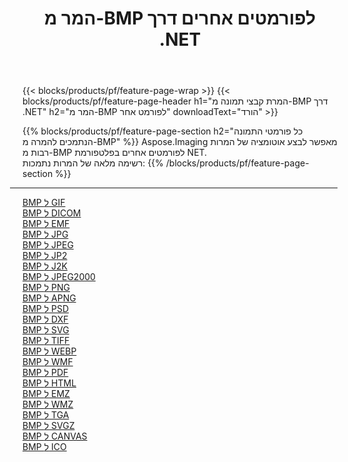 ﻿---
title: המר מ-BMP לפורמטים אחרים דרך .NET 
weight: 3920
url: /he/net/conversion/from/bmp 
lang: he
langdirlevel: 2
locales: zh-hans,ja,it,ru,de,es,fr,nl,id,lt,pl,pt,vi,tr,ko,zh-hant,ar,hi,th,sv,cs,uk,he
description: באמצעות Aspose.Imaging תוכל להמיר בקלות מ-BMP לפורמט אחר
---

{{< blocks/products/pf/feature-page-wrap >}}
{{< blocks/products/pf/feature-page-header h1="המרת קבצי תמונה מ-BMP דרך .NET" h2="המר מ-BMP לפורמט אחר" downloadText="הורד" >}}


{{% blocks/products/pf/feature-page-section  h2="כל פורמטי התמונה הנתמכים להמרה מ-BMP" %}}
Aspose.Imaging מאפשר לבצע אוטומציה של המרות רבות מ-BMP לפורמטים אחרים בפלטפורמת NET.
<br/>
רשימה מלאה של המרות נתמכות:
{{% /blocks/products/pf/feature-page-section %}}
<div class="container-fluid productfamilypage bg-gray">
    <div class="convertypes bg-gray agp-content section">
        <div class="container">
		<hr style="margin-left:-20px;"/>
		<div class="row other-converters">
		    <div class='col-md-2 other-converter remove-lp remove-rp'><a href="/imaging/he/net/conversion/bmp-to-gif" >BMP ל GIF</a></div><div class='col-md-2 other-converter remove-lp remove-rp'><a href="/imaging/he/net/conversion/bmp-to-dicom" >BMP ל DICOM</a></div><div class='col-md-2 other-converter remove-lp remove-rp'><a href="/imaging/he/net/conversion/bmp-to-emf" >BMP ל EMF</a></div><div class='col-md-2 other-converter remove-lp remove-rp'><a href="/imaging/he/net/conversion/bmp-to-jpg" >BMP ל JPG</a></div><div class='col-md-2 other-converter remove-lp remove-rp'><a href="/imaging/he/net/conversion/bmp-to-jpeg" >BMP ל JPEG</a></div><div class='col-md-2 other-converter remove-lp remove-rp'><a href="/imaging/he/net/conversion/bmp-to-jp2" >BMP ל JP2</a></div><div class='col-md-2 other-converter remove-lp remove-rp'><a href="/imaging/he/net/conversion/bmp-to-j2k" >BMP ל J2K</a></div><div class='col-md-2 other-converter remove-lp remove-rp'><a href="/imaging/he/net/conversion/bmp-to-jpeg2000" >BMP ל JPEG2000</a></div><div class='col-md-2 other-converter remove-lp remove-rp'><a href="/imaging/he/net/conversion/bmp-to-png" >BMP ל PNG</a></div><div class='col-md-2 other-converter remove-lp remove-rp'><a href="/imaging/he/net/conversion/bmp-to-apng" >BMP ל APNG</a></div><div class='col-md-2 other-converter remove-lp remove-rp'><a href="/imaging/he/net/conversion/bmp-to-psd" >BMP ל PSD</a></div><div class='col-md-2 other-converter remove-lp remove-rp'><a href="/imaging/he/net/conversion/bmp-to-dxf" >BMP ל DXF</a></div><div class='col-md-2 other-converter remove-lp remove-rp'><a href="/imaging/he/net/conversion/bmp-to-svg" >BMP ל SVG</a></div><div class='col-md-2 other-converter remove-lp remove-rp'><a href="/imaging/he/net/conversion/bmp-to-tiff" >BMP ל TIFF</a></div><div class='col-md-2 other-converter remove-lp remove-rp'><a href="/imaging/he/net/conversion/bmp-to-webp" >BMP ל WEBP</a></div><div class='col-md-2 other-converter remove-lp remove-rp'><a href="/imaging/he/net/conversion/bmp-to-wmf" >BMP ל WMF</a></div><div class='col-md-2 other-converter remove-lp remove-rp'><a href="/imaging/he/net/conversion/bmp-to-pdf" >BMP ל PDF</a></div><div class='col-md-2 other-converter remove-lp remove-rp'><a href="/imaging/he/net/conversion/bmp-to-html" >BMP ל HTML</a></div><div class='col-md-2 other-converter remove-lp remove-rp'><a href="/imaging/he/net/conversion/bmp-to-emz" >BMP ל EMZ</a></div><div class='col-md-2 other-converter remove-lp remove-rp'><a href="/imaging/he/net/conversion/bmp-to-wmz" >BMP ל WMZ</a></div><div class='col-md-2 other-converter remove-lp remove-rp'><a href="/imaging/he/net/conversion/bmp-to-tga" >BMP ל TGA</a></div><div class='col-md-2 other-converter remove-lp remove-rp'><a href="/imaging/he/net/conversion/bmp-to-svgz" >BMP ל SVGZ</a></div><div class='col-md-2 other-converter remove-lp remove-rp'><a href="/imaging/he/net/conversion/bmp-to-canvas" >BMP ל CANVAS</a></div><div class='col-md-2 other-converter remove-lp remove-rp'><a href="/imaging/he/net/conversion/bmp-to-ico" >BMP ל ICO</a></div>
                </div>
        </div>
    </div>
</div>
<br/>

